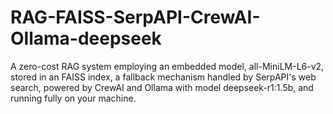 # RAG-FAISS-SerpAPI-CrewAI-Ollama-deepseek
A zero-cost RAG system employing an embedded model, all-MiniLM-L6-v2, stored in an FAISS index, a fallback mechanism handled by SerpAPI's web search, powered by CrewAI and Ollama with model deepseek-r1:1.5b, and running fully on your machine.
